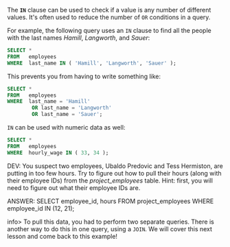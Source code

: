 The **`IN`** clause can be used to check if a value is any number of different values. It's often used to reduce the number of `OR` conditions in a query.

For example, the following query uses an `IN` clause to find all the people with the last names _Hamill_, _Langworth_, and _Sauer_:

```sql
SELECT *
FROM   employees
WHERE  last_name IN ( 'Hamill', 'Langworth', 'Sauer' );
```

This prevents you from having to write something like:

```sql
SELECT *
FROM   employees
WHERE  last_name = 'Hamill'
        OR last_name = 'Langworth'
        OR last_name = 'Sauer'; 
```

`IN` can be used with numeric data as well:

```sql
SELECT *
FROM   employees
WHERE  hourly_wage IN ( 33, 34 ); 
```

DEV: You suspect two employees, Ubaldo Predovic and Tess Hermiston, are putting in too few hours. Try to figure out how to pull their hours (along with their employee IDs) from the *project_employees* table. Hint: first, you will need to figure out what their employee IDs are. 

ANSWER: SELECT employee_id, hours FROM project_employees WHERE employee_id IN (12, 21);

info> To pull this data, you had to perform two separate queries. There is another way to do this in one query, using a `JOIN`. We will cover this next lesson and come back to this example! 